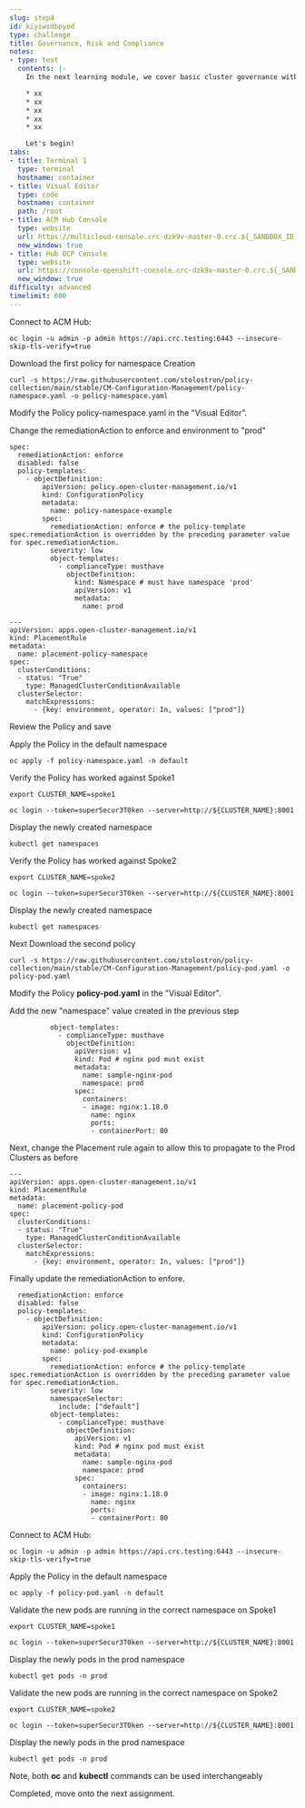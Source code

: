 ```yaml
---
slug: step4
id: kiyiwsdbpyod
type: challenge
title: Governance, Risk and Compliance
notes:
- type: text
  contents: |-
    In the next learning module, we cover basic cluster governance with ACM and the following Concepts:

    * xx
    * xx
    * xx
    * xx
    * xx

    Let's begin!
tabs:
- title: Terminal 1
  type: terminal
  hostname: container
- title: Visual Editor
  type: code
  hostname: container
  path: /root
- title: ACM Hub Console
  type: website
  url: https://multicloud-console.crc-dzk9v-master-0.crc.${_SANDBOX_ID}.instruqt.io
  new_window: true
- title: Hub OCP Console
  type: website
  url: https://console-openshift-console.crc-dzk9v-master-0.crc.${_SANDBOX_ID}.instruqt.io
  new_window: true
difficulty: advanced
timelimit: 600
---
```

Connect to ACM Hub:
```
oc login -u admin -p admin https://api.crc.testing:6443 --insecure-skip-tls-verify=true
```

Download the first policy for namespace Creation

```
curl -s https://raw.githubusercontent.com/stolostron/policy-collection/main/stable/CM-Configuration-Management/policy-namespace.yaml -o policy-namespace.yaml
```

Modify the Policy policy-namespace.yaml in the "Visual Editor".

Change the remediationAction to enforce and environment to "prod"
```
spec:
  remediationAction: enforce
  disabled: false
  policy-templates:
    - objectDefinition:
        apiVersion: policy.open-cluster-management.io/v1
        kind: ConfigurationPolicy
        metadata:
          name: policy-namespace-example
        spec:
          remediationAction: enforce # the policy-template spec.remediationAction is overridden by the preceding parameter value for spec.remediationAction.
          severity: low
          object-templates:
            - complianceType: musthave
              objectDefinition:
                kind: Namespace # must have namespace 'prod'
                apiVersion: v1
                metadata:
                  name: prod
```
```
---
apiVersion: apps.open-cluster-management.io/v1
kind: PlacementRule
metadata:
  name: placement-policy-namespace
spec:
  clusterConditions:
  - status: "True"
    type: ManagedClusterConditionAvailable
  clusterSelector:
    matchExpressions:
      - {key: environment, operator: In, values: ["prod"]}
```

Review the Policy and save

Apply the Policy in the default namespace
```
oc apply -f policy-namespace.yaml -n default
```


Verify the Policy has worked against Spoke1
```
export CLUSTER_NAME=spoke1
```
```
oc login --token=superSecur3T0ken --server=http://${CLUSTER_NAME}:8001
```

Display the newly created namespace
```
kubectl get namespaces
```

Verify the Policy has worked against Spoke2
```
export CLUSTER_NAME=spoke2
```
```
oc login --token=superSecur3T0ken --server=http://${CLUSTER_NAME}:8001
```
Display the newly created namespace
```
kubectl get namespaces
```

Next Download the second policy

```
curl -s https://raw.githubusercontent.com/stolostron/policy-collection/main/stable/CM-Configuration-Management/policy-pod.yaml -o policy-pod.yaml
```
Modify the Policy **policy-pod.yaml** in the "Visual Editor".

Add the new "namespace" value created in the previous step

```
          object-templates:
            - complianceType: musthave
              objectDefinition:
                apiVersion: v1
                kind: Pod # nginx pod must exist
                metadata:
                  name: sample-nginx-pod
                  namespace: prod
                spec:
                  containers:
                  - image: nginx:1.18.0
                    name: nginx
                    ports:
                    - containerPort: 80
```

Next, change the Placement rule again to allow this to propagate to the Prod Clusters as before

```
---
apiVersion: apps.open-cluster-management.io/v1
kind: PlacementRule
metadata:
  name: placement-policy-pod
spec:
  clusterConditions:
  - status: "True"
    type: ManagedClusterConditionAvailable
  clusterSelector:
    matchExpressions:
      - {key: environment, operator: In, values: ["prod"]}
```

Finally update the remediationAction to enfore.
```
  remediationAction: enforce
  disabled: false
  policy-templates:
    - objectDefinition:
        apiVersion: policy.open-cluster-management.io/v1
        kind: ConfigurationPolicy
        metadata:
          name: policy-pod-example
        spec:
          remediationAction: enforce # the policy-template spec.remediationAction is overridden by the preceding parameter value for spec.remediationAction.
          severity: low
          namespaceSelector:
            include: ["default"]
          object-templates:
            - complianceType: musthave
              objectDefinition:
                apiVersion: v1
                kind: Pod # nginx pod must exist
                metadata:
                  name: sample-nginx-pod
                  namespace: prod
                spec:
                  containers:
                  - image: nginx:1.18.0
                    name: nginx
                    ports:
                    - containerPort: 80
```

Connect to ACM Hub:
```
oc login -u admin -p admin https://api.crc.testing:6443 --insecure-skip-tls-verify=true
```

Apply the Policy in the default namespace
```
oc apply -f policy-pod.yaml -n default
```

Validate the new pods are running in the correct namespace on Spoke1
```
export CLUSTER_NAME=spoke1
```
```
oc login --token=superSecur3T0ken --server=http://${CLUSTER_NAME}:8001
```

Display the newly pods in the prod namespace
```
kubectl get pods -n prod
```

Validate the new pods are running in the correct namespace on Spoke2
```
export CLUSTER_NAME=spoke2
```
```
oc login --token=superSecur3T0ken --server=http://${CLUSTER_NAME}:8001
```
Display the newly pods in the prod namespace
```
kubectl get pods -n prod
```

Note, both **oc** and **kubectl** commands can be used interchangeably

Completed, move onto the next assignment.